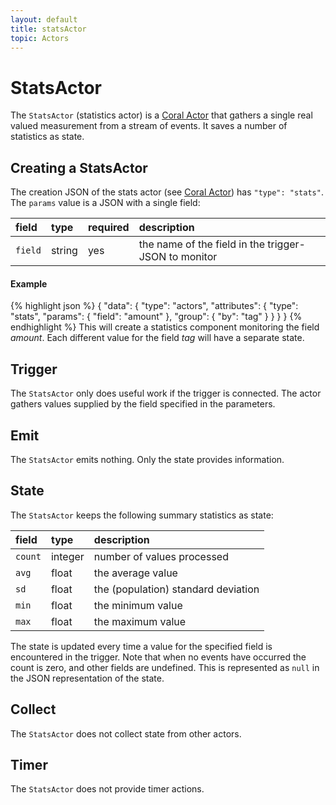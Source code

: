 ```yaml
---
layout: default
title: statsActor
topic: Actors
---
```

<!--
   Licensed to the Apache Software Foundation (ASF) under one or more
   contributor license agreements.  See the NOTICE file distributed with
   this work for additional information regarding copyright ownership.
   The ASF licenses this file to You under the Apache License, Version 2.0
   (the "License"); you may not use this file except in compliance with
   the License.  You may obtain a copy of the License at

       http://www.apache.org/licenses/LICENSE-2.0

   Unless required by applicable law or agreed to in writing, software
   distributed under the License is distributed on an "AS IS" BASIS,
   WITHOUT WARRANTIES OR CONDITIONS OF ANY KIND, either express or implied.
   See the License for the specific language governing permissions and
   limitations under the License.
-->

# StatsActor
The `StatsActor` (statistics actor) is a [Coral Actor](/actors/overview/) that gathers a single real valued measurement from a stream of events. It saves a number of statistics as state.

## Creating a StatsActor
The creation JSON of the stats actor (see [Coral Actor](/actors/overview/)) has `"type": "stats"`.
The `params` value is a JSON with a single field:

field  | type | required | description
:----- | :---- | :--- | :------------
`field` | string | yes| the name of the field in the trigger-JSON to monitor

#### Example
{% highlight json %}
{
  "data": {
    "type": "actors",
    "attributes": {
      "type": "stats",
      "params": {
        "field": "amount"
      },
      "group": {
        "by": "tag"
      }
    }
  }
}
{% endhighlight %}
This will create a statistics component monitoring the field _amount_. Each different value for the field _tag_ will have a separate state.

## Trigger
The `StatsActor` only does useful work if the trigger is connected.
The actor gathers values supplied by the field specified in the parameters.

## Emit
The `StatsActor` emits nothing. Only the state provides information.

## State
The `StatsActor` keeps the following summary statistics as state:

field |type| description
:--- | :--- | :---
`count` | integer | number of values processed
`avg` | float | the average value
`sd` | float | the (population) standard deviation
`min` | float | the minimum value
`max` | float | the maximum value

The state is updated every time a value for the specified field is encountered in the trigger.
Note that when no events have occurred the count is zero, and other fields are undefined. This is represented as `null` in the JSON representation of the state.

## Collect
The `StatsActor` does not collect state from other actors.

## Timer
The `StatsActor` does not provide timer actions.